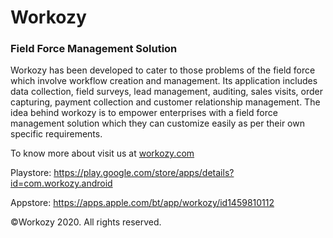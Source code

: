 # Workozy

### Field Force Management Solution

Workozy has been developed to cater to those problems of the field force which involve workflow creation and management. Its application includes data collection, field surveys, lead management, auditing, sales visits, order capturing, payment collection and customer relationship management. The idea behind workozy is to empower enterprises with a field force management solution which they can customize easily as per their own specific requirements.

To know more about visit us at [workozy.com](https://workozy.com/)

Playstore: https://play.google.com/store/apps/details?id=com.workozy.android

Appstore: https://apps.apple.com/bt/app/workozy/id1459810112

©Workozy 2020. All rights reserved.
